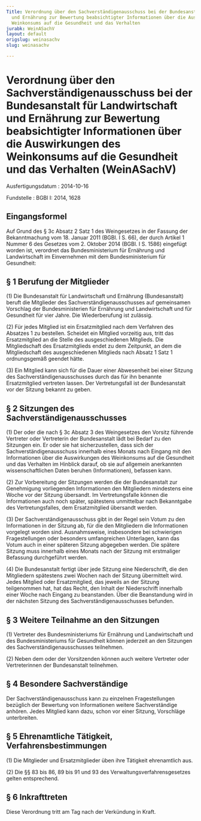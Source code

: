 ```yaml
---
Title: Verordnung über den Sachverständigenausschuss bei der Bundesanstalt für Landwirtschaft
  und Ernährung zur Bewertung beabsichtigter Informationen über die Auswirkungen des
  Weinkonsums auf die Gesundheit und das Verhalten
jurabk: WeinASachV
layout: default
origslug: weinasachv
slug: weinasachv

---
```


# Verordnung über den Sachverständigenausschuss bei der Bundesanstalt für Landwirtschaft und Ernährung zur Bewertung beabsichtigter Informationen über die Auswirkungen des Weinkonsums auf die Gesundheit und das Verhalten (WeinASachV)

Ausfertigungsdatum
:   2014-10-16

Fundstelle
:   BGBl I: 2014, 1628


## Eingangsformel

Auf Grund des § 3c Absatz 2 Satz 1 des Weingesetzes in der Fassung der Bekanntmachung vom 18. Januar 2011 (BGBl. I S. 66), der durch Artikel 1 Nummer 6 des Gesetzes vom 2. Oktober 2014 (BGBl. I S. 1586) eingefügt worden ist, verordnet das Bundesministerium für Ernährung und Landwirtschaft im Einvernehmen mit dem Bundesministerium für Gesundheit:


## § 1 Berufung der Mitglieder

(1) Die Bundesanstalt für Landwirtschaft und Ernährung (Bundesanstalt) beruft die Mitglieder des Sachverständigenausschusses auf gemeinsamen Vorschlag der Bundesministerien für Ernährung und Landwirtschaft und für Gesundheit für vier Jahre. Die Wiederberufung ist zulässig.

(2) Für jedes Mitglied ist ein Ersatzmitglied nach dem Verfahren des Absatzes 1 zu bestellen. Scheidet ein Mitglied vorzeitig aus, tritt das Ersatzmitglied an die Stelle des ausgeschiedenen Mitglieds. Die Mitgliedschaft des Ersatzmitglieds endet zu dem Zeitpunkt, an dem die Mitgliedschaft des ausgeschiedenen Mitglieds nach Absatz 1 Satz 1 ordnungsgemäß geendet hätte.

(3) Ein Mitglied kann sich für die Dauer einer Abwesenheit bei einer Sitzung des Sachverständigenausschusses durch das für ihn benannte Ersatzmitglied vertreten lassen. Der Vertretungsfall ist der Bundesanstalt vor der Sitzung bekannt zu geben.


## § 2 Sitzungen des Sachverständigenausschusses

(1) Der oder die nach § 3c Absatz 3 des Weingesetzes den Vorsitz führende Vertreter oder Vertreterin der Bundesanstalt lädt bei Bedarf zu den Sitzungen ein. Er oder sie hat sicherzustellen, dass sich der Sachverständigenausschuss innerhalb eines Monats nach Eingang mit den Informationen über die Auswirkungen des Weinkonsums auf die Gesundheit und das Verhalten im Hinblick darauf, ob sie auf allgemein anerkannten wissenschaftlichen Daten beruhen (Informationen), befassen kann.

(2) Zur Vorbereitung der Sitzungen werden die der Bundesanstalt zur Genehmigung vorliegenden Informationen den Mitgliedern mindestens eine Woche vor der Sitzung übersandt. Im Vertretungsfalle können die Informationen auch noch später, spätestens unmittelbar nach Bekanntgabe des Vertretungsfalles, dem Ersatzmitglied übersandt werden.

(3) Der Sachverständigenausschuss gibt in der Regel sein Votum zu den Informationen in der Sitzung ab, für die den Mitgliedern die Informationen vorgelegt worden sind. Ausnahmsweise, insbesondere bei schwierigen Fragestellungen oder besonders umfangreichen Unterlagen, kann das Votum auch in einer späteren Sitzung abgegeben werden. Die spätere Sitzung muss innerhalb eines Monats nach der Sitzung mit erstmaliger Befassung durchgeführt werden.

(4) Die Bundesanstalt fertigt über jede Sitzung eine Niederschrift, die den Mitgliedern spätestens zwei Wochen nach der Sitzung übermittelt wird. Jedes Mitglied oder Ersatzmitglied, das jeweils an der Sitzung teilgenommen hat, hat das Recht, den Inhalt der Niederschrift innerhalb einer Woche nach Eingang zu beanstanden. Über die Beanstandung wird in der nächsten Sitzung des Sachverständigenausschusses befunden.


## § 3 Weitere Teilnahme an den Sitzungen

(1) Vertreter des Bundesministeriums für Ernährung und Landwirtschaft und des Bundesministeriums für Gesundheit können jederzeit an den Sitzungen des Sachverständigenausschusses teilnehmen.

(2) Neben dem oder der Vorsitzenden können auch weitere Vertreter oder Vertreterinnen der Bundesanstalt teilnehmen.


## § 4 Besondere Sachverständige

Der Sachverständigenausschuss kann zu einzelnen Fragestellungen bezüglich der Bewertung von Informationen weitere Sachverständige anhören. Jedes Mitglied kann dazu, schon vor einer Sitzung, Vorschläge unterbreiten.


## § 5 Ehrenamtliche Tätigkeit, Verfahrensbestimmungen

(1) Die Mitglieder und Ersatzmitglieder üben ihre Tätigkeit ehrenamtlich aus.

(2) Die §§ 83 bis 86, 89 bis 91 und 93 des Verwaltungsverfahrensgesetzes gelten entsprechend.


## § 6 Inkrafttreten

Diese Verordnung tritt am Tag nach der Verkündung in Kraft.


